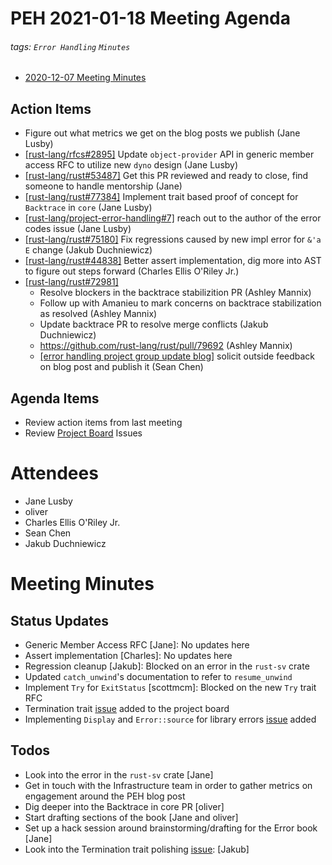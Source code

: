 # PEH 2021-01-18 Meeting Agenda

###### tags: `Error Handling` `Minutes`

- [2020-12-07 Meeting Minutes](https://github.com/rust-lang/project-error-handling/blob/master/meetings/2020-12-07.md)

## Action Items

- Figure out what metrics we get on the blog posts we publish (Jane Lusby)
- [[rust-lang/rfcs#2895]](https://github.com/rust-lang/rfcs/pull/2895) Update `object-provider` API in generic member access RFC to utilize new `dyno` design (Jane Lusby)
- [[rust-lang/rust#53487]](https://github.com/rust-lang/rust/issues/53487) Get this PR reviewed and ready to close, find someone to handle mentorship (Jane)
- [[rust-lang/rust#77384]](https://github.com/rust-lang/rust/pull/77384) Implement trait based proof of concept for `Backtrace` in `core` (Jane Lusby)
- [[rust-lang/project-error-handling#7]](https://github.com/rust-lang/project-error-handling/issues/7) reach out to the author of the error codes issue (Jane Lusby)
- [[rust-lang/rust#75180]](https://github.com/rust-lang/rust/pull/75180) Fix regressions caused by new impl error for `&'a E` change (Jakub Duchniewicz)
- [[rust-lang/rust#44838]](https://github.com/rust-lang/rust/issues/44838) Better assert implementation, dig more into AST to figure out steps forward (Charles Ellis O'Riley Jr.)
- [[rust-lang/rust#72981]](https://github.com/rust-lang/rust/pull/72981)
    - Resolve blockers in the backtrace stabilizition PR (Ashley Mannix)
    - Follow up with Amanieu to mark concerns on backtrace stabilization as resolved (Ashley Mannix)
    - Update backtrace PR to resolve merge conflicts (Jakub Duchniewicz)
    - https://github.com/rust-lang/rust/pull/79692 (Ashley Mannix)
    - [[error handling project group update blog]](https://hackmd.io/GMLcORX_R7W4de0ZryDIxg?view) solicit outside feedback on blog post and publish it (Sean Chen)

## Agenda Items

- Review action items from last meeting
- Review [Project Board](https://github.com/rust-lang/project-error-handling/projects/1) Issues

# Attendees

- Jane Lusby
- oliver
- Charles Ellis O'Riley Jr.
- Sean Chen
- Jakub Duchniewicz

# Meeting Minutes 

## Status Updates 
- Generic Member Access RFC [Jane]: No updates here
- Assert implementation [Charles]: No updates here 
- Regression cleanup [Jakub]: Blocked on an error in the `rust-sv` crate
- Updated `catch_unwind`'s documentation to refer to `resume_unwind`
- Implement `Try` for `ExitStatus` [scottmcm]: Blocked on the new `Try` trait RFC
- Termination trait [issue](https://github.com/rust-lang/rust/issues/43301#issuecomment-761900006) added to the project board
- Implementing `Display` and `Error::source` for library errors [issue](https://github.com/rust-lang/project-error-handling/issues/27) added

## Todos
- Look into the error in the `rust-sv` crate [Jane]
- Get in touch with the Infrastructure team in order to gather metrics on engagement around the PEH blog post
- Dig deeper into the Backtrace in core PR [oliver]
- Start drafting sections of the book [Jane and oliver]
- Set up a hack session around brainstorming/drafting for the Error book [Jane]
- Look into the Termination trait polishing [issue](https://github.com/rust-lang/rust/issues/43301#issuecomment-761900006): [Jakub]

